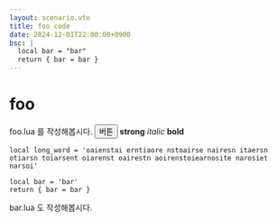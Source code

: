 ```yaml
---
layout: scenario.vto
title: foo code
date: 2024-12-01T22:00:00+0900
bsc: |
  local bar = "bar"
  return { bar = bar }
---
```


# foo

foo.lua 를 작성해봅시다.
<button>버튼</button>
<strong>strong</strong>
<i>italic</i>
<b>bold</b>

```lua{label=bar.lua}
local long_word = 'oaienstai erntiaore nstoairse nairesn itaersn otiarsn toiarsent oiarenst oairestn aoirenstoiearnosite narosiet narsoi'

local bar = 'bar'
return { bar = bar }
```

bar.lua 도 작성해봅시다.
